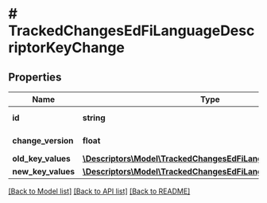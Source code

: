# # TrackedChangesEdFiLanguageDescriptorKeyChange

## Properties

Name | Type | Description | Notes
------------ | ------------- | ------------- | -------------
**id** | **string** | Resource identifier | [optional]
**change_version** | **float** | Change version | [optional]
**old_key_values** | [**\Descriptors\Model\TrackedChangesEdFiLanguageDescriptorKey**](TrackedChangesEdFiLanguageDescriptorKey.md) |  | [optional]
**new_key_values** | [**\Descriptors\Model\TrackedChangesEdFiLanguageDescriptorKey**](TrackedChangesEdFiLanguageDescriptorKey.md) |  | [optional]

[[Back to Model list]](../../README.md#models) [[Back to API list]](../../README.md#endpoints) [[Back to README]](../../README.md)
